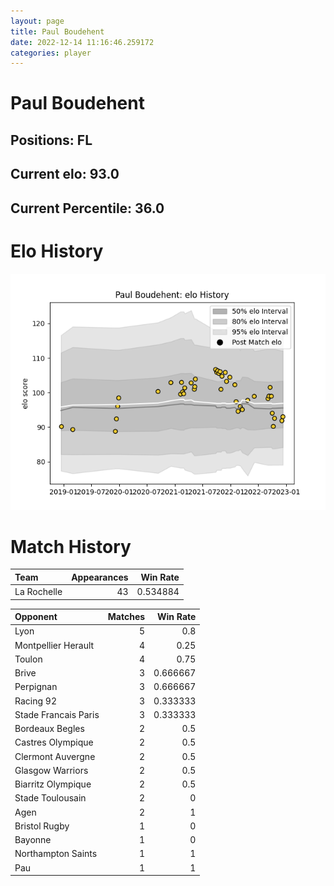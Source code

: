 ```yaml
---  
layout: page  
title: Paul Boudehent  
date: 2022-12-14 11:16:46.259172  
categories: player  
---
```

# Paul Boudehent

## Positions: FL

## Current elo: 93.0

## Current Percentile: 36.0

# Elo History


![elo history](history_PaulBoudehent.png)
# Match History


| Team        |   Appearances |   Win Rate |
|:------------|--------------:|-----------:|
| La Rochelle |            43 |   0.534884 |

| Opponent             |   Matches |   Win Rate |
|:---------------------|----------:|-----------:|
| Lyon                 |         5 |   0.8      |
| Montpellier Herault  |         4 |   0.25     |
| Toulon               |         4 |   0.75     |
| Brive                |         3 |   0.666667 |
| Perpignan            |         3 |   0.666667 |
| Racing 92            |         3 |   0.333333 |
| Stade Francais Paris |         3 |   0.333333 |
| Bordeaux Begles      |         2 |   0.5      |
| Castres Olympique    |         2 |   0.5      |
| Clermont Auvergne    |         2 |   0.5      |
| Glasgow Warriors     |         2 |   0.5      |
| Biarritz Olympique   |         2 |   0.5      |
| Stade Toulousain     |         2 |   0        |
| Agen                 |         2 |   1        |
| Bristol Rugby        |         1 |   0        |
| Bayonne              |         1 |   0        |
| Northampton Saints   |         1 |   1        |
| Pau                  |         1 |   1        |